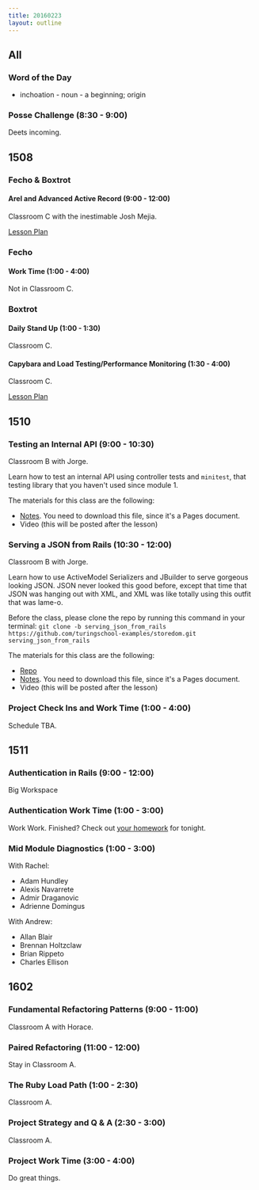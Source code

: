 ```yaml
---
title: 20160223
layout: outline
---
```


## All

### Word of the Day

* inchoation - noun - a beginning; origin

### Posse Challenge (8:30 - 9:00)

Deets incoming.

## 1508

### Fecho & Boxtrot

#### Arel and Advanced Active Record (9:00 - 12:00)

Classroom C with the inestimable Josh Mejia.

[Lesson Plan](https://github.com/turingschool/lesson_plans/blob/master/ruby_04-apis_and_scalability/advanced_active_record_queries.markdown)

### Fecho

#### Work Time (1:00 - 4:00)

Not in Classroom C.

### Boxtrot

#### Daily Stand Up (1:00 - 1:30)

Classroom C.

#### Capybara and Load Testing/Performance Monitoring (1:30 - 4:00)

Classroom C.

[Lesson Plan](https://github.com/turingschool/lesson_plans/blob/master/ruby_04-apis_and_scalability/load_testing_and_production_performance_monitoring.markdown)

## 1510

### Testing an Internal API (9:00 - 10:30)

Classroom B with Jorge.

Learn how to test an internal API using controller tests and `minitest`, that testing library that you haven't used since module 1.

The materials for this class are the following:

* [Notes](https://drive.google.com/a/casimircreative.com/file/d/0B4C6lfVKu-E7TDF0YUdwUmZ4dmM/view). You need to download this file, since it's a Pages document.
* Video (this will be posted after the lesson)

### Serving a JSON from Rails (10:30 - 12:00)

Classroom B with Jorge.

Learn how to use ActiveModel Serializers and JBuilder to serve gorgeous looking JSON. JSON never looked this good before, except that time that JSON was hanging out with XML, and XML was like totally using this outfit that was lame-o.

Before the class, please clone the repo by running this command in your terminal: `git clone -b serving_json_from_rails https://github.com/turingschool-examples/storedom.git serving_json_from_rails`

The materials for this class are the following:

* [Repo](https://github.com/turingschool-examples/storedom/tree/serving_json_from_rails)
* [Notes](https://drive.google.com/a/casimircreative.com/file/d/0B4C6lfVKu-E7ODNmaElrekpNTTA/view). You need to download this file, since it's a Pages document.
* Video (this will be posted after the lesson)

### Project Check Ins and Work Time (1:00 - 4:00)

Schedule TBA.

## 1511

### Authentication in Rails (9:00 - 12:00)

Big Workspace

### Authentication Work Time (1:00 - 3:00)

Work Work. Finished? Check out [your homework](https://github.com/turingschool/homework/blob/master/module-2-homework.markdown) for tonight.

### Mid Module Diagnostics (1:00 - 3:00)

With Rachel:

* Adam Hundley
* Alexis Navarrete
* Admir Draganovic
* Adrienne Domingus

With Andrew:

* Allan Blair
* Brennan Holtzclaw
* Brian Rippeto
* Charles Ellison


## 1602

### Fundamental Refactoring Patterns (9:00 - 11:00)

Classroom A with Horace.

### Paired Refactoring (11:00 - 12:00)

Stay in Classroom A.

### The Ruby Load Path (1:00 - 2:30)

Classroom A.

### Project Strategy and Q & A (2:30 - 3:00)

Classroom A.

### Project Work Time (3:00 - 4:00)

Do great things.
